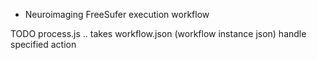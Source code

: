 * Neuroimaging FreeSufer execution workflow

TODO
process.js 
.. takes workflow.json (workflow instance json) handle specified action
